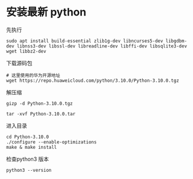 # 安装最新 python

先执行

```shell
sudo apt install build-essential zlib1g-dev libncurses5-dev libgdbm-dev libnss3-dev libssl-dev libreadline-dev libffi-dev libsqlite3-dev wget libbz2-dev
```

下载源码包

```shell
# 这里使用的华为开源地址
wget https://repo.huaweicloud.com/python/3.10.0/Python-3.10.0.tgz
```

解压缩

```shell
gizp -d Python-3.10.0.tgz

tar -xvf Python-3.10.0.tar
```

进入目录

```shell
cd Python-3.10.0
./configure --enable-optimizations
make & make install
```

检查python3 版本

```shell
python3 --version
```
